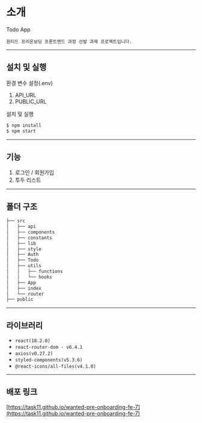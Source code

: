# 소개

Todo App

`원티드 프리온보딩 프론트엔드 과정 선발 과제 프로젝트입니다.`

---
## 설치 및 실행

환경 변수 설정(.env)
1. API_URL
2. PUBLIC_URL

설치 및 실행
```bash
$ npm install
$ npm start
```

---
## 기능

1. 로그인 / 회원가입
2. 투두 리스트

---
## 폴더 구조

```bash
├── src
│   ├── api
│   ├── components
│   ├── constants
│   ├── lib
│   ├── style
│   ├── Auth
│   ├── Todo
│   ├── utils
│   │   ├── functions
│   │   └── hooks
│   ├── App
│   ├── index
│   └── router
├── public
``` 

---
## 라이브러리

- `react(18.2.0)`
- `react-router-dom - v6.4.1`
- `axios(v0.27.2)`
- `styled-components(v5.3.6)`
- `@react-icons/all-files(v4.1.0)`

---
## 배포 링크

[https://task11.github.io/wanted-pre-onboarding-fe-7](https://task11.github.io/wanted-pre-onboarding-fe-7)